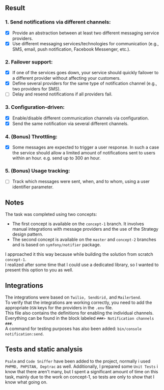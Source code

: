 ## Result
### 1. Send notifications via different channels:
- [x] Provide an abstraction between at least two different messaging service providers. 
- [x] Use different messaging services/technologies for communication (e.g., SMS, email, push notification, Facebook Messenger, etc.).

### 2. Failover support:
- [x] If one of the services goes down, your service should quickly failover to a different provider without affecting your customers.
- [x] Define several providers for the same type of notification channel (e.g., two providers for SMS).
- [ ] Delay and resend notifications if all providers fail.

### 3. Configuration-driven:
- [x] Enable/disable different communication channels via configuration.
- [x] Send the same notification via several different channels.

### 4. (Bonus) Throttling:
- [x] Some messages are expected to trigger a user response. In such a case the service should allow a limited amount of notifications sent to users within an hour. e.g. send up to 300 an hour.

### 5. (Bonus) Usage tracking:
- [ ] Track which messages were sent, when, and to whom, using a user identifier parameter.

## Notes
The task was completed using two concepts:
- The first concept is available on the `concept-1` branch. It involves manual integrations with message providers and the use of the Strategy design pattern.
- The second concept is available on the `master` and `concept-2` branches and is based on `symfony/notifier` package.

I approached it this way because while building the solution from scratch `concept-1`. \
I realized after some time that I could use a dedicated library, so I wanted to present this option to you as well. 

## Integrations
The integrations were based on `Twilio, SendGrid,` and `MailerSend`. \
To verify that the integrations are working correctly, you need to add the appropriate `DSN` keys for the providers in the `.env` file. \
This file also contains the definitions for enabling the individual channels. Everything can be found in the block labeled `###> Notification channels ###`. \
A command for testing purposes has also been added: `bin/console notification:send`.

## Tests and static analysis
`Psalm` and `Code Sniffer` have been added to the project, normally i used `PHPMD, PHPSTAN, Deptrac` as well.
Additionally, I prepared some `Unit Tests` i know that there aren't many, but I spent a significant amount of time on this task, mainly due to the work on concept-1, so tests are only to show that I know what going on.


